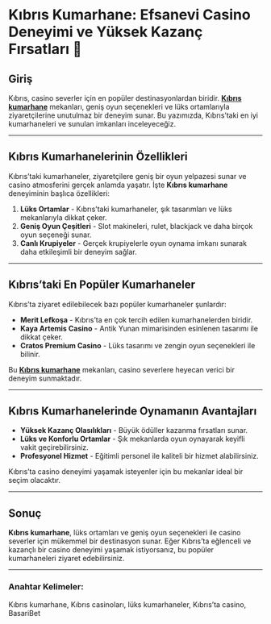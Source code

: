 # Kıbrıs Kumarhane: Efsanevi Casino Deneyimi ve Yüksek Kazanç Fırsatları 🎲

## Giriş

Kıbrıs, casino severler için en popüler destinasyonlardan biridir. **[Kıbrıs kumarhane](https://casinotr.link/gWCRZ4)** mekanları, geniş oyun seçenekleri ve lüks ortamlarıyla ziyaretçilerine unutulmaz bir deneyim sunar. Bu yazımızda, Kıbrıs’taki en iyi kumarhaneleri ve sunulan imkanları inceleyeceğiz.

---

## Kıbrıs Kumarhanelerinin Özellikleri

Kıbrıs’taki kumarhaneler, ziyaretçilere geniş bir oyun yelpazesi sunar ve casino atmosferini gerçek anlamda yaşatır. İşte **Kıbrıs kumarhane** deneyiminin başlıca özellikleri:

1. **Lüks Ortamlar** - Kıbrıs’taki kumarhaneler, şık tasarımları ve lüks mekanlarıyla dikkat çeker.
2. **Geniş Oyun Çeşitleri** - Slot makineleri, rulet, blackjack ve daha birçok oyun seçeneği sunar.
3. **Canlı Krupiyeler** - Gerçek krupiyelerle oyun oynama imkanı sunarak daha etkileşimli bir deneyim sağlar.

---

## Kıbrıs’taki En Popüler Kumarhaneler

Kıbrıs’ta ziyaret edilebilecek bazı popüler kumarhaneler şunlardır:

- **Merit Lefkoşa** - Kıbrıs’ta en çok tercih edilen kumarhanelerden biridir.
- **Kaya Artemis Casino** - Antik Yunan mimarisinden esinlenen tasarımı ile dikkat çeker.
- **Cratos Premium Casino** - Lüks tasarımı ve zengin oyun seçenekleri ile bilinir.

Bu **[Kıbrıs kumarhane](https://casinotr.link/gWCRZ4)** mekanları, casino severlere heyecan verici bir deneyim sunmaktadır.

---

## Kıbrıs Kumarhanelerinde Oynamanın Avantajları

- **Yüksek Kazanç Olasılıkları** - Büyük ödüller kazanma fırsatları sunar.
- **Lüks ve Konforlu Ortamlar** - Şık mekanlarda oyun oynayarak keyifli vakit geçirebilirsiniz.
- **Profesyonel Hizmet** - Eğitimli personel ile kaliteli bir hizmet alabilirsiniz.

Kıbrıs’ta casino deneyimi yaşamak isteyenler için bu mekanlar ideal bir seçim olacaktır.

---

## Sonuç

**Kıbrıs kumarhane**, lüks ortamları ve geniş oyun seçenekleri ile casino severler için mükemmel bir destinasyon sunar. Eğer Kıbrıs’ta eğlenceli ve kazançlı bir casino deneyimi yaşamak istiyorsanız, bu popüler kumarhaneleri ziyaret edebilirsiniz.

---

### Anahtar Kelimeler:
Kıbrıs kumarhane, Kıbrıs casinoları, lüks kumarhaneler, Kıbrıs’ta casino, BasariBet
